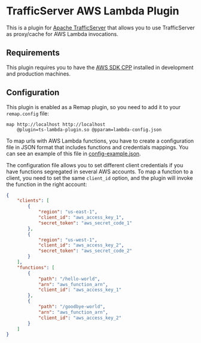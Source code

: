 # TrafficServer AWS Lambda Plugin

This is a plugin for [Apache TrafficServer](https://trafficserver.apache.org) that allows you to use TrafficServer as proxy/cache for AWS Lambda invocations.

## Requirements

This plugin requires you to have the [AWS SDK CPP](https://github.com/aws/aws-sdk-cpp/) installed in development and production machines.

## Configuration

This plugin is enabled as a Remap plugin, so you need to add it to your `remap.config` file:

```
map http://localhost http://localhost
    @plugin=ts-lambda-plugin.so @pparam=lambda-config.json
```

To map urls with AWS Lambda functions, you have to create a configuration file in JSON format that includes functions and credentials mappings. You can see an example of this file in [config-example.json](config-example.json).

The configuration file allows you to set different client credentials if you have functions segregated in several AWS accounts. To map a function to a client, you need to set the same `client_id` option, and the plugin will invoke the function in the right account:

```json
{
    "clients": [
        {
            "region": "us-east-1",
            "client_id": "aws_access_key_1",
            "secret_token": "aws_secret_code_1"
        },
        {
            "region": "us-west-1",
            "client_id": "aws_access_key_2",
            "secret_token": "aws_secret_code_2"
        }
    ],
    "functions": [
        {
            "path": "/hello-world",
            "arn": "aws_function_arn",
            "client_id": "aws_access_key_1"
        },
        {
            "path": "/goodbye-world",
            "arn": "aws_function_arn",
            "client_id": "aws_access_key_2"
        }
    ]
}
```